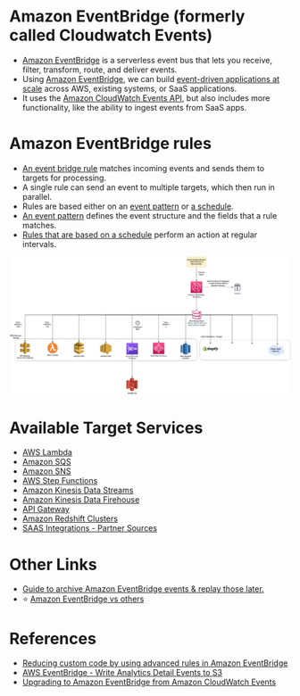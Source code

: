 
# Amazon EventBridge (formerly called Cloudwatch Events)
- [Amazon EventBridge](https://aws.amazon.com/eventbridge/) is a serverless event bus that lets you receive, filter, transform, route, and deliver events. 
- Using [Amazon EventBridge](), we can build [event-driven applications at scale](../../1_HLDDesignComponents/1_MicroServicesSOA) across AWS, existing systems, or SaaS applications.
- It uses the [Amazon CloudWatch Events API](../8_MonitoringServices/AmazonCloudWatch.md), but also includes more functionality, like the ability to ingest events from SaaS apps.

# Amazon EventBridge rules
- [An event bridge rule](https://docs.aws.amazon.com/eventbridge/latest/userguide/eb-rules.html) matches incoming events and sends them to targets for processing. 
- A single rule can send an event to multiple targets, which then run in parallel. 
- Rules are based either on an [event pattern](https://docs.aws.amazon.com/eventbridge/latest/userguide/eb-event-patterns.html) or [a schedule]((https://docs.aws.amazon.com/eventbridge/latest/userguide/eb-create-rule-schedule.html)). 
- [An event pattern](https://docs.aws.amazon.com/eventbridge/latest/userguide/eb-event-patterns.html) defines the event structure and the fields that a rule matches. 
- [Rules that are based on a schedule](https://docs.aws.amazon.com/eventbridge/latest/userguide/eb-create-rule-schedule.html) perform an action at regular intervals.

![img.png](assests/eventbridge/EventBridge.png)

# Available Target Services
- [AWS Lambda](../4_ComputeServices/AWSLambda.md)
- [Amazon SQS](AmazonSQS.md)
- [Amazon SNS](AmazonSNS.md)
- [AWS Step Functions](../4_ComputeServices/AWSStepFunctions.md)
- [Amazon Kinesis Data Streams](AmazonKinesis.md)
- [Amazon Kinesis Data Firehouse](AmazonKinesis.md)
- [API Gateway](../1_NetworkingAndContentDelivery/AmazonAPIGateway/Readme.md)
- [Amazon Redshift Clusters](../6_DatabaseServices/AmazonRedshift.md)
- [SAAS Integrations - Partner Sources](https://aws.amazon.com/eventbridge/integrations/)

# Other Links
- [Guide to archive Amazon EventBridge events & replay those later.](https://docs.aws.amazon.com/eventbridge/latest/userguide/eb-archive-event.html)
- :star: [Amazon EventBridge vs others](../../1_HLDDesignComponents/4_MessageBrokers/KafkaVsRabbitMQVsSQSVsSNS.md)

# References
- [Reducing custom code by using advanced rules in Amazon EventBridge](https://aws.amazon.com/blogs/compute/reducing-custom-code-by-using-advanced-rules-in-amazon-eventbridge/)
- [AWS EventBridge - Write Analytics Detail Events to S3](https://developer.genesys.cloud/blueprints/aws-eventbridge-analytics-detail-events-blueprint/index-tmp)
- [Upgrading to Amazon EventBridge from Amazon CloudWatch Events](https://aws.amazon.com/blogs/compute/upgrading-to-amazon-eventbridge-from-amazon-cloudwatch-events/)